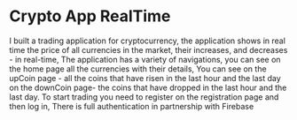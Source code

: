 # Crypto App RealTime

I built a trading application for cryptocurrency, the application shows in real time the price of all currencies in the market, their increases, and decreases - in real-time,
The application has a variety of navigations, you can see on the home page all the currencies with their details,
You can see on the upCoin page - all the coins that have risen in the last hour and the last day
on the downCoin page-
the coins that have dropped in the last hour and the last day.
To start trading you need to register on the registration page and then log in,
There is full authentication in partnership with Firebase